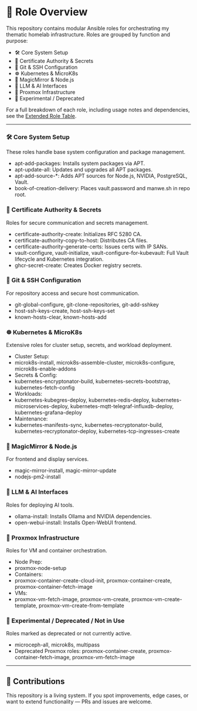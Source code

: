 # 🧩 Role Overview

This repository contains modular Ansible roles for orchestrating my thematic homelab infrastructure. Roles are grouped by function and purpose:

- 🛠️ Core System Setup
- 🔐 Certificate Authority & Secrets
- 🧬 Git & SSH Configuration
- ☸️ Kubernetes & MicroK8s
- 🧙 MagicMirror & Node.js
- 🧠 LLM & AI Interfaces
- 🧱 Proxmox Infrastructure
- 🧪 Experimental / Deprecated

For a full breakdown of each role, including usage notes and dependencies, see the [Extended Role Table](./Extended_README.md).

---

### 🛠️ Core System Setup
These roles handle base system configuration and package management.
- apt-add-packages: Installs system packages via APT.
- apt-update-all: Updates and upgrades all APT packages.
- apt-add-source-*: Adds APT sources for Node.js, NVIDIA, PostgreSQL, Vault.
- book-of-creation-delivery: Places vault.password and manwe.sh in repo root.

### 🔐 Certificate Authority & Secrets
Roles for secure communication and secrets management.
- certificate-authority-create: Initializes RFC 5280 CA.
- certificate-authority-copy-to-host: Distributes CA files.
- certificate-authority-generate-certs: Issues certs with IP SANs.
- vault-configure, vault-initialize, vault-configure-for-kubevault: Full Vault lifecycle and Kubernetes integration.
- ghcr-secret-create: Creates Docker registry secrets.

### 🧬 Git & SSH Configuration
For repository access and secure host communication.
- git-global-configure, git-clone-repositories, git-add-sshkey
- host-ssh-keys-create, host-ssh-keys-set
- known-hosts-clear, known-hosts-add

### ☸️ Kubernetes & MicroK8s
Extensive roles for cluster setup, secrets, and workload deployment.
- Cluster Setup:
- microk8s-install, microk8s-assemble-cluster, microk8s-configure, microk8s-enable-addons
- Secrets & Config:
- kubernetes-encryptonator-build, kubernetes-secrets-bootstrap, kubernetes-fetch-config
- Workloads:
- kubernetes-kubegres-deploy, kubernetes-redis-deploy, kubernetes-microservices-deploy, kubernetes-mqtt-telegraf-influxdb-deploy, kubernetes-grafana-deploy
- Maintenance:
- kubernetes-manifests-sync, kubernetes-recryptonator-build, kubernetes-recryptonator-deploy, kubernetes-tcp-ingresses-create

### 🧙 MagicMirror & Node.js
For frontend and display services.
- magic-mirror-install, magic-mirror-update
- nodejs-pm2-install

### 🧠 LLM & AI Interfaces
Roles for deploying AI tools.
- ollama-install: Installs Ollama and NVIDIA dependencies.
- open-webui-install: Installs Open-WebUI frontend.

### 🧱 Proxmox Infrastructure
Roles for VM and container orchestration.
- Node Prep:
- proxmox-node-setup
- Containers:
- proxmox-container-create-cloud-init, proxmox-container-create, proxmox-container-fetch-image
- VMs:
- proxmox-vm-fetch-image, proxmox-vm-create, proxmox-vm-create-template, proxmox-vm-create-from-template

### 🧪 Experimental / Deprecated / Not in Use
Roles marked as deprecated or not currently active.
- microceph-all, microk8s, multipass
- Deprecated Proxmox roles: proxmox-container-create, proxmox-container-fetch-image, proxmox-vm-fetch-image

---

## 🤝 Contributions

This repository is a living system. If you spot improvements, edge cases, or want to extend functionality — PRs and issues are welcome.
